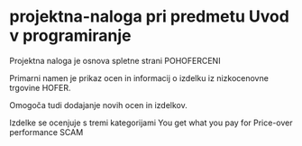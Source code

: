 # projektna-naloga pri predmetu Uvod v programiranje

Projektna naloga je osnova spletne strani POHOFERCENI

Primarni namen je prikaz ocen in informacij o izdelku iz nizkocenovne trgovine HOFER.

Omogoča tudi dodajanje novih ocen in izdelkov.

Izdelke se ocenjuje s tremi kategorijami 
You get what you pay for
Price-over performance
SCAM